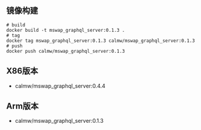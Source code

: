 ## 镜像构建

``` shell
# build 
docker build -t mswap_graphql_server:0.1.3 . 
# tag
docker tag mswap_graphql_server:0.1.3 calmw/mswap_graphql_server:0.1.3
# push
docker push calmw/mswap_graphql_server:0.1.3
```

## X86版本

- calmw/mswap_graphql_server:0.4.4

## Arm版本

- calmw/mswap_graphql_server:0.1.3
